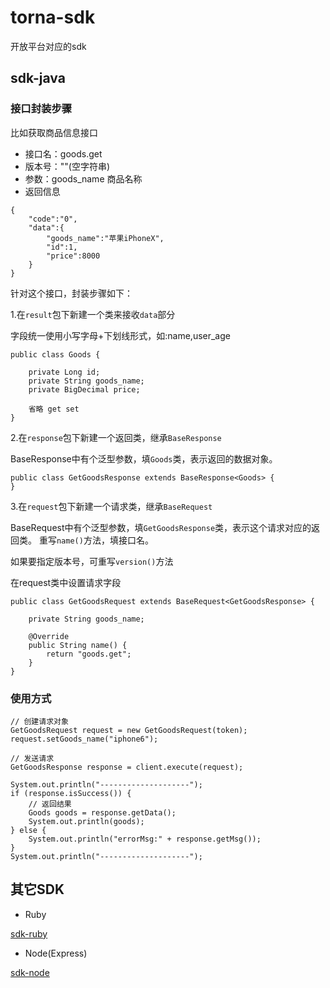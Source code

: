 # torna-sdk

开放平台对应的sdk

## sdk-java

### 接口封装步骤

比如获取商品信息接口

- 接口名：goods.get
- 版本号：""(空字符串)
- 参数：goods_name 商品名称
- 返回信息

```
{
    "code":"0",
    "data":{
        "goods_name":"苹果iPhoneX",
        "id":1,
        "price":8000
    }
}
```

针对这个接口，封装步骤如下：



1.在`result`包下新建一个类来接收`data`部分

字段统一使用小写字母+下划线形式，如:name,user_age

```
public class Goods {

    private Long id;
    private String goods_name;
    private BigDecimal price;

    省略 get set
}
```

2.在`response`包下新建一个返回类，继承`BaseResponse`

BaseResponse中有个泛型参数，填`Goods`类，表示返回的数据对象。

```
public class GetGoodsResponse extends BaseResponse<Goods> {
}
```

3.在`request`包下新建一个请求类，继承`BaseRequest`

BaseRequest中有个泛型参数，填`GetGoodsResponse`类，表示这个请求对应的返回类。
重写`name()`方法，填接口名。

如果要指定版本号，可重写`version()`方法

在request类中设置请求字段

```
public class GetGoodsRequest extends BaseRequest<GetGoodsResponse> {

    private String goods_name;

    @Override
    public String name() {
        return "goods.get";
    }
}
```

### 使用方式

```
// 创建请求对象
GetGoodsRequest request = new GetGoodsRequest(token);
request.setGoods_name("iphone6");

// 发送请求
GetGoodsResponse response = client.execute(request);

System.out.println("--------------------");
if (response.isSuccess()) {
    // 返回结果
    Goods goods = response.getData();
    System.out.println(goods);
} else {
    System.out.println("errorMsg:" + response.getMsg());
}
System.out.println("--------------------");
```

## 其它SDK

- Ruby

[sdk-ruby](https://github.com/justqyx/ruby_torna_sdk)

- Node(Express)

[sdk-node](https://github.com/justqyx/node-torna-sdk)
